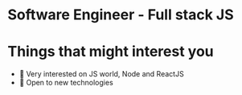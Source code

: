 # Software Engineer - Full stack JS
# Things that might interest you
* 👾 Very interested on JS world, Node and ReactJS
* 👾 Open to new technologies
